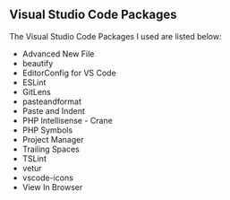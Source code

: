 ## Visual Studio Code Packages

The Visual Studio Code Packages I used are listed below:

- Advanced New File
- beautify
- EditorConfig for VS Code
- ESLint
- GitLens
- pasteandformat
- Paste and Indent
- PHP Intellisense - Crane
- PHP Symbols
- Project Manager
- Trailing Spaces
- TSLint
- vetur
- vscode-icons
- View In Browser
